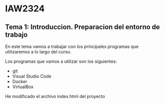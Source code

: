 # IAW2324 
## Tema 1: Introduccion. Preparacion del entorno de trabajo

En este tema vamos a trabajar con los principales programas que
utilizaremos a lo largo del curso.

Los programas que vamos a utilizar son los siguientes:
- git
- Visual Studio Code
- Docker
- VirtualBox

He modificado el archivo index.html del proyecto
